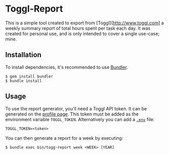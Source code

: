 Toggl-Report
===========================================================================

This is a simple tool created to export from [Toggl](http://www.toggl.com]
a weekly summary report of total hours spent per task each day. It was
created for personal use, and is only intended to cover a single use-case;
mine.
 
Installation
---------------------------------------------------------------------------

To install dependencies, it's recommended to use [Bundler](http://bundler.io/).

    $ gem install bundler
    $ bundle install
    
Usage
---------------------------------------------------------------------------

To use the report generator, you'll need a Toggl API token. It can be
generated on the [profile page](https://www.toggl.com/app/profile).
This token must be added as the environment variable `TOGGL_TOKEN`.
Alternatively you can add a [`.env`](https://github.com/bkeepers/dotenv) file:

    TOGGL_TOKEN=<token>

You can then generate a report for a week by executing:

    $ bundle exec bin/togg-report week <WEEK> [YEAR]
    